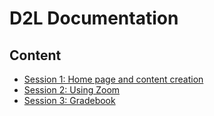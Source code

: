 # D2L Documentation
## Content
- [Session 1: Home page and content creation](session1/README.md)
- [Session 2: Using Zoom](session2/README.md)
- [Session 3: Gradebook](session3/README.md)